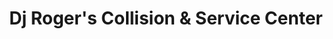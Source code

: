 ---
title: "Dj Roger's Collision & Service Center"
url: /windham/dj-rogers-collision-and-service-center/
shop: car repair
---